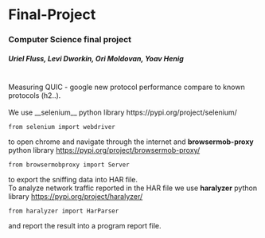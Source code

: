 # Final-Project
### Computer Science final project
##### Uriel Fluss, Levi Dworkin, Ori Moldovan, Yoav Henig
<br />
Measuring QUIC - google new protocol performance compare to known protocols (h2..).<br />
<br />
We use __selenium__ python library https://pypi.org/project/selenium/

    from selenium import webdriver
    
to open chrome and navigate through the internet and __browsermob-proxy__ python library https://pypi.org/project/browsermob-proxy/

    from browsermobproxy import Server
    
to export the sniffing data into HAR file.<br />
To analyze network traffic reported in the HAR file we use __haralyzer__ python library https://pypi.org/project/haralyzer/

    from haralyzer import HarParser
and report the result into a program report file.

